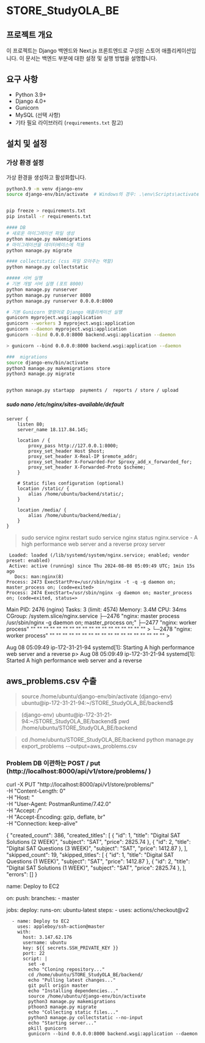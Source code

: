 # STORE_StudyOLA_BE

## 프로젝트 개요

이 프로젝트는 Django 백엔드와 Next.js 프론트엔드로 구성된 스토어 애플리케이션입니다. 이 문서는 백엔드 부분에 대한 설정 및 실행 방법을 설명합니다.

## 요구 사항

- Python 3.9+
- Django 4.0+
- Gunicorn
- MySQL (선택 사항)
- 기타 필요 라이브러리 (`requirements.txt` 참고)

## 설치 및 설정

### 가상 환경 설정

가상 환경을 생성하고 활성화합니다.

```bash
python3.9 -m venv django-env
source django-env/bin/activate  # Windows의 경우: .\env\Scripts\activate


pip freeze > requirements.txt
pip install -r requirements.txt

#### DB
# 새로운 마이그레이션 파일 생성
python manage.py makemigrations
# 마이그레이션을 데이터베이스에 적용
python manage.py migrate

#### collectstatic (css 파일 모아주는 역할)
python manage.py collectstatic

##### 서버 실행
# 기본 개발 서버 실행 (포트 8000)
python manage.py runserver
python manage.py runserver 8080
python manage.py runserver 0.0.0.0:8000

# 기본 Gunicorn 명령어로 Django 애플리케이션 실행
gunicorn myproject.wsgi:application
gunicorn --workers 3 myproject.wsgi:application
gunicorn --daemon myproject.wsgi:application
gunicorn --bind 0.0.0.0:8000 backend.wsgi:application --daemon

> gunicorn --bind 0.0.0.0:8000 backend.wsgi:application --daemon

###  migrations
source django-env/bin/activate
python3 manage.py makemigrations store
python3 manage.py migrate


python manage.py startapp  payments /  reports / store / upload

```

##### sudo nano /etc/nginx/sites-available/default

```
server {
    listen 80;
    server_name 18.117.84.145;

    location / {
        proxy_pass http://127.0.0.1:8000;
        proxy_set_header Host $host;
        proxy_set_header X-Real-IP $remote_addr;
        proxy_set_header X-Forwarded-For $proxy_add_x_forwarded_for;
        proxy_set_header X-Forwarded-Proto $scheme;
    }

    # Static files configuration (optional)
    location /static/ {
        alias /home/ubuntu/backend/static/;
    }

    location /media/ {
        alias /home/ubuntu/backend/media/;
    }
}
```

> sudo service nginx restart
> sudo service nginx status
> nginx.service - A high performance web server and a reverse proxy server

     Loaded: loaded (/lib/systemd/system/nginx.service; enabled; vendor preset: enabled)
     Active: active (running) since Thu 2024-08-08 05:09:49 UTC; 1min 15s ago
       Docs: man:nginx(8)
    Process: 2473 ExecStartPre=/usr/sbin/nginx -t -q -g daemon on; master_process on; (code=exited>
    Process: 2474 ExecStart=/usr/sbin/nginx -g daemon on; master_process on; (code=exited, status=>

Main PID: 2476 (nginx)
Tasks: 3 (limit: 4574)
Memory: 3.4M
CPU: 34ms
CGroup: /system.slice/nginx.service
├─2476 "nginx: master process /usr/sbin/nginx -g daemon on; master_process on;"
├─2477 "nginx: worker process" "" "" "" "" "" "" "" "" "" "" "" "" "" "" "" "" "" "" >
└─2478 "nginx: worker process" "" "" "" "" "" "" "" "" "" "" "" "" "" "" "" "" "" "" >

Aug 08 05:09:49 ip-172-31-21-94 systemd[1]: Starting A high performance web server and a reverse p>
Aug 08 05:09:49 ip-172-31-21-94 systemd[1]: Started A high performance web server and a reverse

## aws_problems.csv 수출

> source /home/ubuntu/django-env/bin/activate
> (django-env) ubuntu@ip-172-31-21-94:~/STORE_StudyOLA_BE/backend$

> (django-env) ubuntu@ip-172-31-21-94:~/STORE_StudyOLA_BE/backend$ pwd
> /home/ubuntu/STORE_StudyOLA_BE/backend

> cd /home/ubuntu/STORE_StudyOLA_BE/backend
> python manage.py export_problems --output=aws_problems.csv

### Problem DB 이관하는 POST / put (http://localhost:8000/api/v1/store/problems/ )

curl -X PUT "http://localhost:8000/api/v1/store/problems/" \
 -H "Content-Length: 0" \
 -H "Host: <calculated when request is sent>" \
 -H "User-Agent: PostmanRuntime/7.42.0" \
 -H "Accept: _/_" \
 -H "Accept-Encoding: gzip, deflate, br" \
 -H "Connection: keep-alive"

{
"created_count": 386,
"created_titles": [
{
"id": 1,
"title": "Digital SAT Solutions (2 WEEK)",
"subject": "SAT",
"price": 2825.74
},
{
"id": 2,
"title": "Digital SAT Questions (3 WEEK)",
"subject": "SAT",
"price": 1412.87
},
],
"skipped_count": 19,
"skipped_titles": [
{
"id": 1,
"title": "Digital SAT Questions (1 WEEK)",
"subject": "SAT",
"price": 1412.87
},
{
"id": 2,
"title": "Digital SAT Solutions (1 WEEK)",
"subject": "SAT",
"price": 2825.74
},
],
"errors": []
}

name: Deploy to EC2

on:
push:
branches: - master

jobs:
deploy:
runs-on: ubuntu-latest
steps: - uses: actions/checkout@v2

      - name: Deploy to EC2
        uses: appleboy/ssh-action@master
        with:
          host: 3.147.62.176
          username: ubuntu
          key: ${{ secrets.SSH_PRIVATE_KEY }}
          port: 22
          script: |
            set -e
            echo "Cloning repository..."
            cd /home/ubuntu/STORE_StudyOLA_BE/backend/
            echo "Pulling latest changes..."
            git pull origin master
            echo "Installing dependencies..."
            source /home/ubuntu/django-env/bin/activate
            python3 manage.py makemigrations
            pthoon3 manage.py migrate
            echo "Collecting static files..."
            python3 manage.py collectstatic --no-input
            echo "Starting server..."
            pkill gunicorn
            gunicorn --bind 0.0.0.0:8000 backend.wsgi:application --daemon


#### 
